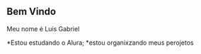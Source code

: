 ## Bem Vindo

Meu nome é Luis Gabriel

*Estou estudando o Alura;
*estou organixzando meus perojetos


